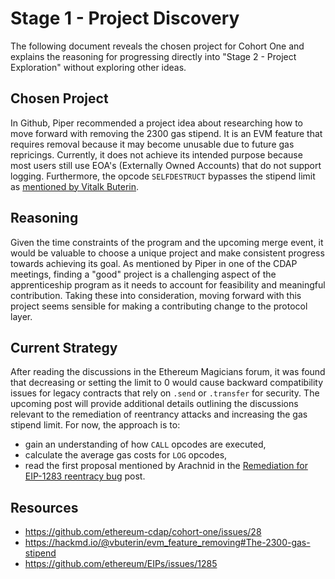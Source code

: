 # **Stage 1 - Project Discovery**
The following document reveals the chosen project for Cohort One and explains the reasoning for progressing directly into "Stage 2 - Project Exploration" without exploring other ideas.    

## Chosen Project
In Github, Piper recommended a project idea about researching how to move forward with removing the 2300 gas stipend. It is an EVM feature that requires removal because it may become unusable due to future gas repricings. Currently, it does not achieve its intended purpose because most users still use EOA's (Externally Owned Accounts) that do not support logging. Furthermore, the opcode `SELFDESTRUCT` bypasses the stipend limit as [mentioned by Vitalk Buterin](https://hackmd.io/@vbuterin/evm_feature_removing#The-2300-gas-stipend).  

## Reasoning
Given the time constraints of the program and the upcoming merge event, it would be valuable to choose a unique project and make consistent progress towards achieving its goal. As mentioned by Piper in one of the CDAP meetings, finding a "good" project is a challenging aspect of the apprenticeship program as it needs to account for feasibility and meaningful contribution. Taking these into consideration, moving forward with this project seems sensible for making a contributing change to the protocol layer. 

## Current Strategy
After reading the discussions in the Ethereum Magicians forum, it was found that decreasing or setting the limit to 0 would cause backward compatibility issues for legacy contracts that rely on `.send` or `.transfer` for security. The upcoming post will provide additional details outlining the discussions relevant to the remediation of reentrancy attacks and increasing the gas stipend limit. For now, the approach is to:
* gain an understanding of how `CALL` opcodes are executed,
* calculate the average gas costs for `LOG` opcodes,
* read the first proposal mentioned by Arachnid in the [Remediation for EIP-1283 reentracy bug](https://ethereum-magicians.org/t/remediations-for-eip-1283-reentrancy-bug/2434) post.

## Resources
- https://github.com/ethereum-cdap/cohort-one/issues/28
- https://hackmd.io/@vbuterin/evm_feature_removing#The-2300-gas-stipend
- https://github.com/ethereum/EIPs/issues/1285